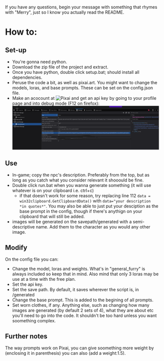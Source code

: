 If you have any questions, begin your message with something that rhymes with "Merry", just so I know you actually read the README.
# How to:

## Set-up

+ You're gonna need python.
+ Download the zip file of the project and extract.
+ Once you have python, double click setup.bat; should install all dependencies. 
+ Peruse the code a bit, as well as pixai.art. You might want to change the models, loras, and base prompts. These can be set on the config.json file.
+ Make an acocount at ![Pixai](https://pixai.art/) and get an api key by going to your profile page and into debug mode (F12 on firefox):
![](https://github.com/Quiece/ai-gen/blob/main/howToGetToken.png?raw=true)

## Use


+ In-game; copy the npc's description. Preferably from the top, but as long as you catch what you consider relevant it shooould be fine.
+ Double click run.bat when you wanna generate something (it will use whatever is on your clipboard i.e. ctrl+c) 
  + if that doesn't work for some reason,  try replacing line 112 `data = win32clipboard.GetClipboardData()` with `data="your description *in quotes*"`. You may also be able to just put your desciption as the base prompt in the config, though if there's anythign on your clipboard that will still be added.
+ images will be generated on the savepath/generated with a semi-descriptive name. Add them to the character as you would any other image.

## Modify
On the config file you can:
+ Change the model, loras and weights. What's in "general_furry" is always included so keep that in mind. Also mind that only 3 loras may be use at a time with the free plan.
+ Set the api key.
+ Set the save path. By default, it saves wherever the script is, in /generated
+ Change the base prompt. This is added to the begining of all prompts.
+ Set worn clothes, if any.
Anything else, such as changing how many images are generated (by default 2 sets of 4), what they are about etc you'll need to go into the code. It shouldn't be too hard unless you want soomething complex.

## Further notes

The way prompts work on Pixai, you can give soomething more weight by (enclosing it in parenthesis) you can also (add a weight:1.5).


